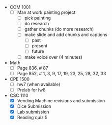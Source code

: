 - COM 1001
	- [ ] Man at work painting project
		- [ ] pick painting
		- [ ] do research
		- [ ] gather chunks (do more research)
		- [ ] make slide and add chunks and captions
			- [ ] past
			- [ ] present
			- [ ] future
		- [ ] make voice over (4 minutes)
- Math
	- [ ] Page 836, # 87
	- [ ] Page 852, # 1, 3, 9, 17, 19, 23, 25, 28, 32, 33
- CPE 1500
	 - [ ] hw7 (when available)
	 - [ ] Prelab for lw8
- CSC 1110
	- [x] Vending Machine revisions and submission
	- [x] Dice Submission
	- [x] Lab submission
	- [x] Reading quiz 5